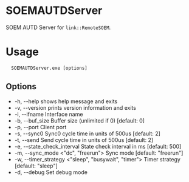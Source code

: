 # SOEMAUTDServer

SOEM AUTD Server for `link::RemoteSOEM`.

# Usage

```
  SOEMAUTDServer.exe [options]
```

## Options

* -h, --help                                            shows help message and exits
* -v, --version                                         prints version information and exits
* -i, --ifname <ifname>                                 Interface name
* -b, --buf_size <size>                                 Buffer size (unlimited if 0) [default: 0]
* -p, --port <port>                                     Client port
* -s, --sync0 <n>                                       Sync0 cycle time in units of 500us [default: 2]
* -t, --send <n>                                        Send cycle time in units of 500us [default: 2]
* -e, --state_check_interval                            State check interval in ms [default: 500]
* -m, --sync_mode <"dc", "freerun">                     Sync mode [default: "freerun"]
* -w, --timer_strategy <"sleep", "busywait", "timer">   Timer strategy [default: "sleep"]
* -d, --debug                                           Set debug mode
